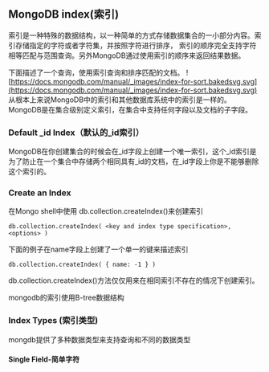 ##  MongoDB index(索引)
索引是一种特殊的数据结构，以一种简单的方式存储数据集合的一小部分内容。索引存储指定的字符或者字符集，并按照字符进行排序，
索引的顺序完全支持字符相等匹配与范围查询。另外MongoDB通过使用索引的顺序来返回结果数据。

下面描述了一个查询，使用索引查询和排序匹配的文档。
![https://docs.mongodb.com/manual/_images/index-for-sort.bakedsvg.svg](https://docs.mongodb.com/manual/_images/index-for-sort.bakedsvg.svg)
从根本上来说MongoDB中的索引和其他数据库系统中的索引是一样的。MongoDB是在集合级别定义索引，在集合中支持任何字段以及文档的子字段。

### Default _id Index（默认的_id索引）
MongoDB在你创建集合的时候会在_id字段上创建一个唯一索引，这个_id索引是为了防止在一个集合中存储两个相同具有_id的文档，在_id字段上你是不能够删除这个索引的。
### Create an Index
在Mongo shell中使用 db.collection.createIndex()来创建索引
```
db.collection.createIndex( <key and index type specification>, <options> )
```
下面的例子在name字段上创建了一个单一的键来描述索引
```
db.collection.createIndex( { name: -1 } )
```
db.collection.createIndex()方法仅仅用来在相同索引不存在的情况下创建索引。

mongodb的索引使用B-tree数据结构
### Index Types (索引类型)
mongdb提供了多种数据类型来支持查询和不同的数据类型
#### Single Field-简单字符

